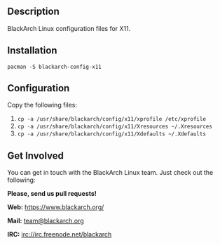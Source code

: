 ## Description

BlackArch Linux configuration files for X11.

## Installation

`pacman -S blackarch-config-x11`

## Configuration

Copy the following files:

1. `cp -a /usr/share/blackarch/config/x11/xprofile /etc/xprofile`
2. `cp -a /usr/share/blackarch/config/x11/Xresources ~/.Xresources`
3. `cp -a /usr/share/blackarch/config/x11/Xdefaults ~/.Xdefaults`

## Get Involved

You can get in touch with the BlackArch Linux team. Just check out the following:

**Please, send us pull requests!**

**Web:** https://www.blackarch.org/

**Mail:** team@blackarch.org

**IRC:** [irc://irc.freenode.net/blackarch](irc://irc.freenode.net/blackarch)
